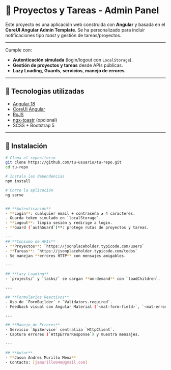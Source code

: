 # 🧩 Proyectos y Tareas - Admin Panel

Este proyecto es una aplicación web construida con **Angular** y basada en el **CoreUI Angular Admin Template**. Se ha personalizado para incluir notificaciones tipo _toast_ y gestión de tareas/proyectos.

---
Cumple con:
- **Autenticación simulada** (login/logout con `LocalStorage`).
- **Gestión de proyectos y tareas** desde APIs públicas.
- **Lazy Loading**, **Guards**, **servicios**, **manejo de errores**.
----

## 🚀 Tecnologías utilizadas

- [Angular 18](https://angular.io/)
- [CoreUI Angular](https://coreui.io/angular/)
- [RxJS](https://rxjs.dev/)
- [ngx-toastr](https://www.npmjs.com/package/ngx-toastr) (opcional)
- SCSS + Bootstrap 5

---

## 🔧 Instalación

```bash
# Clona el repositorio
git clone https://github.com/tu-usuario/tu-repo.git
cd tu-repo

# Instala las dependencias
npm install

# Corre la aplicación
ng serve


## **Autenticación**
- **Login**: cualquier email + contraseña ≥ 4 caracteres.
- Guarda token simulado en `localStorage`.
- **Logout**: limpia sesión y redirige a login.
- **Guard (`authGuard`)**: protege rutas de proyectos y tareas.

---
## **Consumo de APIs**
- **Proyectos**: `https://jsonplaceholder.typicode.com/users`
- **Tareas**: `https://jsonplaceholder.typicode.com/todos`
- Se manejan **errores HTTP** con mensajes amigables.

---

## **Lazy Loading**
- `projects/` y `tasks/` se cargan **on-demand** con `loadChildren`.

---

## **Formularios Reactivos**
- Uso de `FormBuilder` + `Validators.required`.
- Feedback visual con Angular Material (`<mat-form-field>`, `<mat-error>`).

---

## **Manejo de Errores**
- Servicio `ApiService` centraliza `HttpClient`.
- Captura errores (`HttpErrorResponse`) y muestra mensajes.

---

## **Autor**
- **Jason Andres Murillo Mena**
- Contacto: [jamurillo049@gmail,com]
